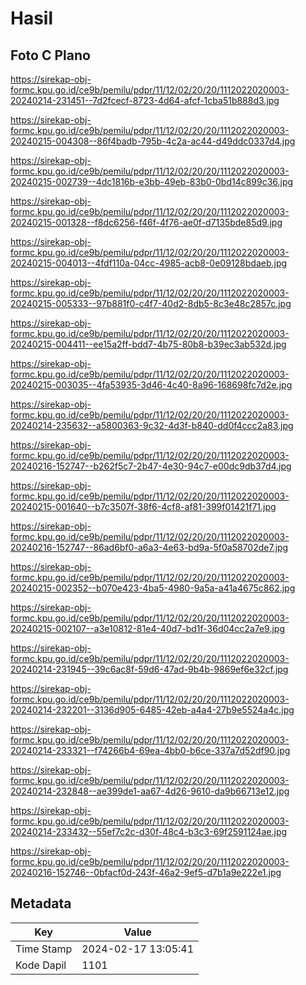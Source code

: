 # Hasil

## Foto C Plano

https://sirekap-obj-formc.kpu.go.id/ce9b/pemilu/pdpr/11/12/02/20/20/1112022020003-20240214-231451--7d2fcecf-8723-4d64-afcf-1cba51b888d3.jpg

https://sirekap-obj-formc.kpu.go.id/ce9b/pemilu/pdpr/11/12/02/20/20/1112022020003-20240215-004308--86f4badb-795b-4c2a-ac44-d49ddc0337d4.jpg

https://sirekap-obj-formc.kpu.go.id/ce9b/pemilu/pdpr/11/12/02/20/20/1112022020003-20240215-002739--4dc1816b-e3bb-49eb-83b0-0bd14c899c36.jpg

https://sirekap-obj-formc.kpu.go.id/ce9b/pemilu/pdpr/11/12/02/20/20/1112022020003-20240215-001328--f8dc6256-f46f-4f76-ae0f-d7135bde85d9.jpg

https://sirekap-obj-formc.kpu.go.id/ce9b/pemilu/pdpr/11/12/02/20/20/1112022020003-20240215-004013--4fdf110a-04cc-4985-acb8-0e09128bdaeb.jpg

https://sirekap-obj-formc.kpu.go.id/ce9b/pemilu/pdpr/11/12/02/20/20/1112022020003-20240215-005333--97b881f0-c4f7-40d2-8db5-8c3e48c2857c.jpg

https://sirekap-obj-formc.kpu.go.id/ce9b/pemilu/pdpr/11/12/02/20/20/1112022020003-20240215-004411--ee15a2ff-bdd7-4b75-80b8-b39ec3ab532d.jpg

https://sirekap-obj-formc.kpu.go.id/ce9b/pemilu/pdpr/11/12/02/20/20/1112022020003-20240215-003035--4fa53935-3d46-4c40-8a96-168698fc7d2e.jpg

https://sirekap-obj-formc.kpu.go.id/ce9b/pemilu/pdpr/11/12/02/20/20/1112022020003-20240214-235632--a5800363-9c32-4d3f-b840-dd0f4ccc2a83.jpg

https://sirekap-obj-formc.kpu.go.id/ce9b/pemilu/pdpr/11/12/02/20/20/1112022020003-20240216-152747--b262f5c7-2b47-4e30-94c7-e00dc9db37d4.jpg

https://sirekap-obj-formc.kpu.go.id/ce9b/pemilu/pdpr/11/12/02/20/20/1112022020003-20240215-001640--b7c3507f-38f6-4cf8-af81-399f01421f71.jpg

https://sirekap-obj-formc.kpu.go.id/ce9b/pemilu/pdpr/11/12/02/20/20/1112022020003-20240216-152747--86ad6bf0-a6a3-4e63-bd9a-5f0a58702de7.jpg

https://sirekap-obj-formc.kpu.go.id/ce9b/pemilu/pdpr/11/12/02/20/20/1112022020003-20240215-002352--b070e423-4ba5-4980-9a5a-a41a4675c862.jpg

https://sirekap-obj-formc.kpu.go.id/ce9b/pemilu/pdpr/11/12/02/20/20/1112022020003-20240215-002107--a3e10812-81e4-40d7-bd1f-36d04cc2a7e9.jpg

https://sirekap-obj-formc.kpu.go.id/ce9b/pemilu/pdpr/11/12/02/20/20/1112022020003-20240214-231945--39c6ac8f-59d6-47ad-9b4b-9869ef6e32cf.jpg

https://sirekap-obj-formc.kpu.go.id/ce9b/pemilu/pdpr/11/12/02/20/20/1112022020003-20240214-232201--3136d905-6485-42eb-a4a4-27b9e5524a4c.jpg

https://sirekap-obj-formc.kpu.go.id/ce9b/pemilu/pdpr/11/12/02/20/20/1112022020003-20240214-233321--f74266b4-69ea-4bb0-b6ce-337a7d52df90.jpg

https://sirekap-obj-formc.kpu.go.id/ce9b/pemilu/pdpr/11/12/02/20/20/1112022020003-20240214-232848--ae399de1-aa67-4d26-9610-da9b66713e12.jpg

https://sirekap-obj-formc.kpu.go.id/ce9b/pemilu/pdpr/11/12/02/20/20/1112022020003-20240214-233432--55ef7c2c-d30f-48c4-b3c3-69f2591124ae.jpg

https://sirekap-obj-formc.kpu.go.id/ce9b/pemilu/pdpr/11/12/02/20/20/1112022020003-20240216-152746--0bfacf0d-243f-46a2-9ef5-d7b1a9e222e1.jpg


## Metadata

| Key        | Value               |
| ---------- | ------------------- |
| Time Stamp | 2024-02-17 13:05:41 |
| Kode Dapil | 1101                |



